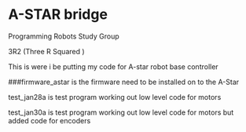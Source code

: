 # A-STAR bridge
Programming Robots Study Group


3R2 (Three R Squared )
 

This is were i be putting my code for A-star robot base controller

###firmware_astar is the firmware need to be installed on to the A-Star

test_jan28a  is test program working out low level code for motors


test_jan30a  is test program working out low level code for motors but added code for encoders


